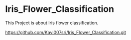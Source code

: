 # Iris_Flower_Classification
This Project is about Iris flower classification.

https://github.com/Kavi007sri/Iris_Flower_Classification.git
